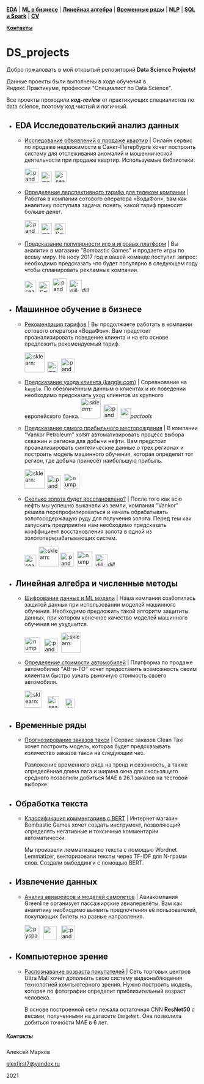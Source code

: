 **[EDA](#eda-исследовательский-анализ-данных)** |
**[ML в бизнесе](#машинное-обучение-в-бизнесе)** |
**[Линейная алгебра](#линейная-алгебра-и-численные-методы)** |
**[Временные ряды](#временные-ряды)** |
**[NLP](#обработка-текста)** |
**[SQL и Spark](#извлечение-данных)** |
**[CV](#компьютерное-зрение)** 

**[Контакты](#Контакты)**

# DS_projects

Добро пожаловать в мой открытый репозиторий **Data Science Projects!**

Данные проекты были выполнены в ходе обучения в Яндекс.Практикуме, профессии "Специалист по Data Science". 

Все проекты проходили ***код-review*** от практикующих специалистов по data science, поэтому код чистый и логичный.

- ## EDA Исследовательский анализ данных

  - [Исследование объявлений о продаже квартир](DS_Project_2_Apartments) | Онлайн сервис по продаже недвижимости в Санкт-Петербурге хочет построить систему для отслеживания аномалий и мошеннической деятельности при продаже квартир.  Используемые библиотеки:

     <img src="https://upload.wikimedia.org/wikipedia/commons/e/ed/Pandas_logo.svg" alt=":pandas:" width="" height="36" />&nbsp;  <img src="https://matplotlib.org/stable/_static/logo2_compressed.svg" alt=":matpltlib:" width="" height="28" />&nbsp; <img src="https://seaborn.pydata.org/_static/logo-wide-lightbg.svg" alt=":seaborn:" width="" height="30" />

  - [Определение перспективного тарифа для телеком компании](DS_Project_3_Telecom) | Работая в компании сотового оператора «ВодаФон», вам как аналитику поступила задача: понять, какой тариф приносит больше денег.

     <img src="https://upload.wikimedia.org/wikipedia/commons/e/ed/Pandas_logo.svg" alt=":pandas:" width="" height="36" />&nbsp;  <img src="https://matplotlib.org/stable/_static/logo2_compressed.svg" alt=":matpltlib:" width="" height="28" />&nbsp; <img src="https://i1.wp.com/sthua.edu.sg/wp-content/uploads/2019/07/scipy1.png?w=672&ssl=1" alt=":SciPy:" width="" height="28" />

  - [Предсказание популярности игр и игровых платформ](DS_Project_4_Gaming_platforms) | Вы аналитик в магазине "Bombastic Games" и продаете игры по всему миру. На носу 2017 год и вашей команде поступил запрос: необходимо предсказать что будет популярно в следующем году чтобы спланировать рекламные компании. 

     <img src="https://seaborn.pydata.org/_static/logo-wide-lightbg.svg" alt=":seaborn:" width="" height="30" />&nbsp; <img src="https://i1.wp.com/sthua.edu.sg/wp-content/uploads/2019/07/scipy1.png?w=672&ssl=1" alt=":SciPy:" width="" height="28" /> &nbsp;<img src="https://upload.wikimedia.org/wikipedia/commons/e/ed/Pandas_logo.svg" alt=":pandas:" width="" height="36" /> &nbsp;<img src="https://dill.readthedocs.io/en/latest/_static/pathos.png" alt=":dill:" width="" height="32" />*dill* 

    

- ## Машинное обучение в бизнесе

  - [Рекомендация тарифов](DS_Project_5_Telecom_recommend) | Вы продолжаете работать в компании сотового оператора «ВодаФон». Вам предстоит проанализировать поведение клиента и на его основе предложить рекомендуемый тариф. 

     <img src="https://emoji.slack-edge.com/T040HKJE3/sklearn/a7d005b31d981059.png" alt=":sklearn:" width="52" height="" />&nbsp;  <img src="https://matplotlib.org/stable/_static/logo2_compressed.svg" alt=":matpltlib:" width="" height="28" />&nbsp; <img src="https://upload.wikimedia.org/wikipedia/commons/e/ed/Pandas_logo.svg" alt=":pandas:" width="" height="36" />

  - [Предсказание ухода клиента (kaggle.com)](DS_Project_6_Churn_prediction) | Cоревнование на `kaggle`. По обезличенным данным о клиентах и их поведении необходимо предсказать уход клиентов из крупного европейского банка.  *<img src="https://emoji.slack-edge.com/T040HKJE3/sklearn/a7d005b31d981059.png" alt=":sklearn:" width="52" height="" />* &nbsp;<img src="https://upload.wikimedia.org/wikipedia/commons/e/ed/Pandas_logo.svg" alt=":pandas:" width="" height="36" />&nbsp; <img src="https://avatars.githubusercontent.com/u/26600384?s=200&v=4" alt=":pactools:" width="" height="26" />*pactools* 

  - [Предсказание самого прибыльного месторождения](DS_Project_7_Petroleum_prediction) | В компании "Vankor Petroleum" хотят автоматизировать процесс выбора скважин и региона для добычи нефти. Вам предстоит проанализировать синтетические данные о трех регионах и построить модель машинного обучения, которая определит тот регион, где добыча принесёт наибольшую прибыль. 

     <img src="https://emoji.slack-edge.com/T040HKJE3/sklearn/a7d005b31d981059.png" alt=":sklearn:" width="52" height="" />  &nbsp;<img src="https://upload.wikimedia.org/wikipedia/commons/e/ed/Pandas_logo.svg" alt=":pandas:" width="" height="36" />&nbsp; <img src="https://upload.wikimedia.org/wikipedia/commons/3/31/NumPy_logo_2020.svg" alt=":numpy:" width="" height="40" />

  - [Сколько золота будет восстановлено?](DS_Project_8_Gold_extraction) | После того как всю нефть мы успешно выкачали из земли, компания "Vankor" решила перепрофилироваться и начать обрабатывать золотосодержащую руду для получения золота. Перед тем как запускать предприятие нам необходимо предсказать коэффициент восстановления золота в одной из золотоперерабатывающих систем.

     <img src="https://seaborn.pydata.org/_static/logo-wide-lightbg.svg" alt=":seaborn:" width="" height="30" />&nbsp; <img src="https://emoji.slack-edge.com/T040HKJE3/sklearn/a7d005b31d981059.png" alt=":sklearn:" width="52" height="" /> <img src="https://upload.wikimedia.org/wikipedia/commons/e/ed/Pandas_logo.svg" alt=":pandas:" width="" height="36" />&nbsp; <img src="https://upload.wikimedia.org/wikipedia/commons/3/31/NumPy_logo_2020.svg" alt=":numpy:" width="" height="40" /> &nbsp;<img src="https://dill.readthedocs.io/en/latest/_static/pathos.png" alt=":dill:" width="" height="32" />*dill* 

- ## Линейная алгебра и численные методы

  - [Шифрование данных и ML модели](DS_Project_9_Data_encryption) | Наша компания озаботилась защитой данных при использовании моделей машинного обучения. Необходимо предложить такой алгоритм защититы данных, при котором конечное качество моделей машинного обучения не ухудшится.

    <img src="https://upload.wikimedia.org/wikipedia/commons/3/31/NumPy_logo_2020.svg" alt=":numpy:" width="" height="40" /> &nbsp; <img src="https://upload.wikimedia.org/wikipedia/commons/e/ed/Pandas_logo.svg" alt=":pandas:" width="" height="36" />&nbsp; <img src="https://emoji.slack-edge.com/T040HKJE3/sklearn/a7d005b31d981059.png" alt=":sklearn:" width="52" height="" />  
    
  - [Определение стоимости автомобилей](DS_Project_10_Price_recommend_LGBM) | Платформа по продаже автомобилей "AB-и-ТО" хочет предоставить возможность своим клиентам быстро узнать рыночную стоимость своего автомобиля. 
  
     <img src="https://emoji.slack-edge.com/T040HKJE3/sklearn/a7d005b31d981059.png" alt=":sklearn:" width="" height="45" />&nbsp; &nbsp;  <img src="https://seaborn.pydata.org/_static/logo-wide-lightbg.svg" alt=":seaborn:" width="" height="30" /> &nbsp;  <img src="https://lightgbm.readthedocs.io/en/latest/_images/LightGBM_logo_black_text.svg" alt=":LightGBM:" width="" height="24" />

- ## Временные ряды

  - [Прогнозирование заказов такси](DS_Project_11_Taxi_orders_prediction) | Сервис заказов Clean Taxi хочет построить модель, которая будет предсказывать количество заказов такси на следующий час. 

    Разложение временного ряда на тренд и сезонность, а также определённая длина лага и ширина окна для скользящего среднего позволили добиться МАЕ в 26.1 заказов на тестовой выборке.

- ## Обработка текста

  - [Классификация комментариев c BERT](DS_Project_12_Reviews_categorization_BERT) | Интернет магазин Bombastic Games хочет создать инструмент, позволяющий определять негативные и токсичные комментарии автоматически. 

    Мы произвели лемматизацию текста с помощью Wordnet Lemmatizer, векторизовали тексты через TF-IDF для N-грамм слов. Создали эмбеддинги с помощью BERT.

- ## Извлечение данных

  - [Анализ авиарейсов и моделей самолетов](DS_Project_13_Flights_SQL) | Авиакомпания Greenline организует пассажирские авиаперелёты. Вам как аналитику необходимо выявить предпочтения её пользователей, покупающих билеты на разные направления.

    <img src="https://www.machinelearningmastery.ru/img/0-429549-3593.png" alt=":pyspark:" width="" height="38" /> &nbsp; <img src="https://blog.f1000.com/wp-content/uploads/2017/07/logo.png" width="" height="35" /> &nbsp; <img src="https://upload.wikimedia.org/wikipedia/commons/e/ed/Pandas_logo.svg" alt=":pandas:" width="" height="36" />

- ## Компьютерное зрение

  - [Распознавание возраста покупателей](DS_Project_14_ResNet_Age_Detection) | Сеть торговых центров Ultra Mall хочет дополнить свою систему видеонаблюдения технологией компьютерного зрения. Нужно построить модель, которая по фотографии определит приблизительный возраст человека. 

    В основе построенной сети лежала остаточная CNN **ResNet50** с весами, полученными на датасете `ImageNet`. Она позволила добиться точности MAE в 6 лет.
    
     

##### Контакты

Алексей Марков

alexfirst7@yandex.ru

2021